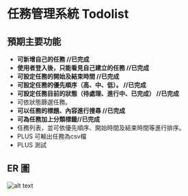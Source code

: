# 任務管理系統 Todolist

## 預期主要功能

- **可新增自己的任務 //已完成**
- **使用者登入後，只能看見自己建立的任務 //已完成**
- **可設定任務的開始及結束時間 //已完成**
- **可設定任務的優先順序（高、中、低）。 //已完成**
- **可設定任務目前的狀態（待處理、進行中、已完成） //已完成**
- 可依狀態篩選任務。
- **可以任務的標題、內容進行搜尋 //已完成**
- **可為任務加上分類標籤//已完成**
- 任務列表，並可依優先順序、開始時間及結束時間等進行排序。
- PLUS 可輸出任務為csv檔
- PLUS 測試

## ER 圖

![alt text](https://i.imgur.com/FfVpwxM.png)
